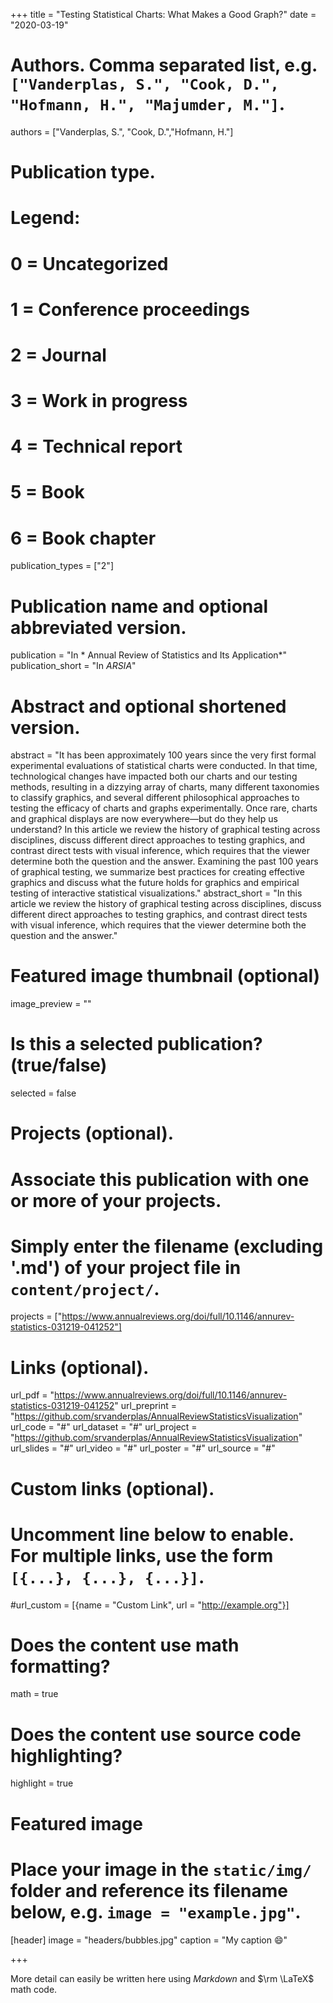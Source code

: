 +++
title = "Testing Statistical Charts: What Makes a Good Graph?"
date = "2020-03-19"

# Authors. Comma separated list, e.g. `["Vanderplas, S.", "Cook, D.", "Hofmann, H.", "Majumder, M."]`.
authors = ["Vanderplas, S.", "Cook, D.","Hofmann, H."]

# Publication type.
# Legend:
# 0 = Uncategorized
# 1 = Conference proceedings
# 2 = Journal
# 3 = Work in progress
# 4 = Technical report
# 5 = Book
# 6 = Book chapter
publication_types = ["2"]

# Publication name and optional abbreviated version.
publication = "In * Annual Review of Statistics and Its Application*"
publication_short = "In *ARSIA*"

# Abstract and optional shortened version.
abstract = "It has been approximately 100 years since the very first formal experimental evaluations of statistical charts were conducted. In that time, technological changes have impacted both our charts and our testing methods, resulting in a dizzying array of charts, many different taxonomies to classify graphics, and several different philosophical approaches to testing the efficacy of charts and graphs experimentally. Once rare, charts and graphical displays are now everywhere—but do they help us understand? In this article we review the history of graphical testing across disciplines, discuss different direct approaches to testing graphics, and contrast direct tests with visual inference, which requires that the viewer determine both the question and the answer. Examining the past 100 years of graphical testing, we summarize best practices for creating effective graphics and discuss what the future holds for graphics and empirical testing of interactive statistical visualizations."
abstract_short = "In this article we review the history of graphical testing across disciplines, discuss different direct approaches to testing graphics, and contrast direct tests with visual inference, which requires that the viewer determine both the question and the answer."

# Featured image thumbnail (optional)
image_preview = ""

# Is this a selected publication? (true/false)
selected = false

# Projects (optional).
#   Associate this publication with one or more of your projects.
#   Simply enter the filename (excluding '.md') of your project file in `content/project/`.
projects = ["https://www.annualreviews.org/doi/full/10.1146/annurev-statistics-031219-041252"]

# Links (optional).
url_pdf = "https://www.annualreviews.org/doi/full/10.1146/annurev-statistics-031219-041252"
url_preprint = "https://github.com/srvanderplas/AnnualReviewStatisticsVisualization"
url_code = "#"
url_dataset = "#"
url_project = "https://github.com/srvanderplas/AnnualReviewStatisticsVisualization"
url_slides = "#"
url_video = "#"
url_poster = "#"
url_source = "#"

# Custom links (optional).
#   Uncomment line below to enable. For multiple links, use the form `[{...}, {...}, {...}]`.
#url_custom = [{name = "Custom Link", url = "http://example.org"}]

# Does the content use math formatting?
math = true

# Does the content use source code highlighting?
highlight = true

# Featured image
# Place your image in the `static/img/` folder and reference its filename below, e.g. `image = "example.jpg"`.
[header]
image = "headers/bubbles.jpg"
caption = "My caption :smile:"

+++

More detail can easily be written here using *Markdown* and $\rm \LaTeX$ math code.
